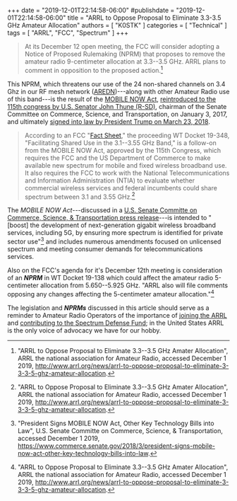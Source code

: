 +++
date = "2019-12-01T22:14:58-06:00"
#publishdate = "2019-12-01T22:14:58-06:00"
title = "ARRL to Oppose Proposal to Eliminate 3.3-3.5 GHz Amateur Allocation"
authors = [ "K0STK" ]
categories = [ "Technical" ]
tags = [ "ARRL", "FCC", "Spectrum" ]
+++
>At its December 12 open meeting, the FCC will consider adopting a
>Notice of Proposed Rulemaking (NPRM) that proposes to remove the
>amateur radio 9-centimeter allocation at 3.3--3.5 GHz. ARRL plans to
>comment in opposition to the proposed action.[^1]

This NPRM, which threatens our use of the 24 non-shared channels on 3.4
Ghz in our RF mesh network
([AREDN](https://www.arednmesh.org/))---along with other Amateur Radio
use of this band---is the result of the 
[MOBILE NOW Act](https://www.govtrack.us/congress/bills/115/s19/text),
[reintroduced to the 115th congress by U.S. Senator John Thune \(R-SD\)](https://www.thune.senate.gov/public/index.cfm/2017/1/thune-reintroduces-mobile-now-act-on-first-day-of-115th-congress),
chairman of the Senate Committee on Commerce, Science, and Transportation,
on January 3, 2017, and ultimately
[signed into law by President Trump on March 23, 2018](https://www.commerce.senate.gov/2018/3/president-signs-mobile-now-act-other-key-technology-bills-into-law).

<!--more-->

>According to an FCC
>"[Fact Sheet](https://docs.fcc.gov/public/attachments/DOC-360941A1.pdf),"
>the proceeding WT Docket 19-348, "Facilitating Shared Use in the
>3.1--3.55 GHz Band," is a follow-on from the MOBILE NOW Act, approved
>by the 115th Congress, which requires the FCC and the US Department of
>Commerce to make available new spectrum for mobile and fixed wireless
>broadband use. It also requires the FCC to work with the National
>Telecommunications and Information Administration (NTIA) to evaluate
>whether commercial wireless services and federal incumbents could share
>spectrum between 3.1 and 3.55 GHz.[^2]

[^1]: "ARRL to Oppose Proposal to Eliminate 3.3--3.5 GHz Amater Allocation", ARRL the national association for Amateur Radio, accessed December 1 2019, http://www.arrl.org/news/arrl-to-oppose-proposal-to-eliminate-3-3-3-5-ghz-amateur-allocation.

[^2]: "ARRL to Oppose Proposal to Eliminate 3.3--3.5 GHz Amater Allocation", ARRL the national association for Amateur Radio, accessed December 1 2019, http://www.arrl.org/news/arrl-to-oppose-proposal-to-eliminate-3-3-3-5-ghz-amateur-allocation.

The *MOBILE NOW Act*---discussed in a [U.S. Senate Committe on Commerce, Science, & Transportation press release](https://www.commerce.senate.gov/2018/3/president-signs-mobile-now-act-other-key-technology-bills-into-law)---is
intended to "[boost] the development of next-generation gigabit wireless
broadband services, including 5G, by ensuring more spectrum is identified for private sector use"[^3]
and includes numerous amendments focused on unlicensed spectrum and meeting
consumer demands for telecommunications services.

[^3]: "President Signs MOBILE NOW Act, Other Key Technology Bills into Law", U.S. Senate Committe on Commerce, Science, & Transportation, accessed December 1 2019, https://www.commerce.senate.gov/2018/3/president-signs-mobile-now-act-other-key-technology-bills-into-law.

Also on the FCC's agenda for it's December 12th meeting is consideration
of an ***NPRM*** in WT Docket 19-138 which could affect the amateur
radio 5-centimeter allocation from 5.650--5.925 GHz. "ARRL also will
file comments opposing any changes affecting the 5-centimeter amateur
allocation."[^4]

[^4]: "ARRL to Oppose Proposal to Eliminate 3.3--3.5 GHz Amater Allocation", ARRL the national association for Amateur Radio, accessed December 1 2019, http://www.arrl.org/news/arrl-to-oppose-proposal-to-eliminate-3-3-3-5-ghz-amateur-allocation.

The legislation and ***NPRMs*** discussed in this article should serve
as a reminder to Amateur Radio Operators of the importance of 
[joining the ARRL](https://www.arrl.org/join-arrl-renew-membership/) and
[contributing to the Spectrum Defense Fund](http://www.arrl.org/spectrum-defense-fund);
in the United States ARRL is the only voice of advocacy we have for our hobby.
